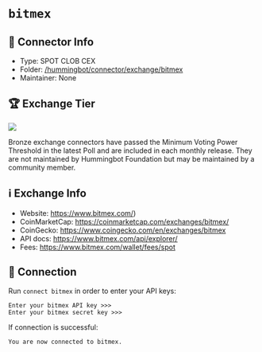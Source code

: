 # `bitmex`

## 📁 Connector Info

* Type: SPOT CLOB CEX
* Folder: [/hummingbot/connector/exchange/bitmex](https://github.com/hummingbot/hummingbot/tree/master/hummingbot/connector/exchange/bitmex)
* Maintainer: None

## 🏆 Exchange Tier

![](https://img.shields.io/static/v1?label=Hummingbot&message=BRONZE&color=green)

Bronze exchange connectors have passed the Minimum Voting Power Threshold in the latest Poll and are included in each monthly release. They are not maintained by Hummingbot Foundation but may be maintained by a community member.

## ℹ️ Exchange Info

* Website: https://www.bitmex.com/)
* CoinMarketCap: https://coinmarketcap.com/exchanges/bitmex/
* CoinGecko: https://www.coingecko.com/en/exchanges/bitmex
* API docs: https://www.bitmex.com/api/explorer/
* Fees: https://www.bitmex.com/wallet/fees/spot

## 🔑 Connection

Run `connect bitmex` in order to enter your API keys:
 
```
Enter your bitmex API key >>>
Enter your bitmex secret key >>>
```

If connection is successful:
```
You are now connected to bitmex.
```
